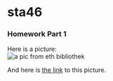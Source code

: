 # sta46
### Homework Part 1

Here is a picture:  
![a pic from eth bibliothek](http://blogs.ethz.ch/digital-collections/files/2017/09/Rieter_Arbeiterh%C3%A4user_1_klein.jpg)

And here is [the link](http://blogs.ethz.ch/digital-collections/2017/09/15/arbeiterhaeuser/) to this picture.

